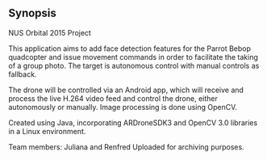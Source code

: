 ## Synopsis

NUS Orbital 2015 Project

This application aims to add face detection features for the Parrot Bebop quadcopter and issue movement commands in order to facilitate the taking of a group photo. The target is autonomous control with manual controls as fallback. 

The drone will be controlled via an Android app, which will receive and process the live H.264 video feed and control the drone, either autonomously or manually. Image processing is done using OpenCV.

Created using Java, incorporating ARDroneSDK3 and OpenCV 3.0 libraries in a Linux environment.

Team members: Juliana and Renfred
Uploaded for archiving purposes.
